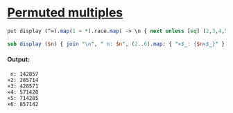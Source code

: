 [1]: https://rosettacode.org/wiki/Permuted_multiples

# [Permuted multiples][1]

```perl
put display (^∞).map(1 ~ *).race.map( -> \n { next unless [eq] (2,3,4,5,6).map: { (n × $_).comb.sort.join }; n } ).first;
 
sub display ($n) { join "\n", " n: $n", (2..6).map: { "×$_: {$n×$_}" } }
```

#### Output:
```
 n: 142857
×2: 285714
×3: 428571
×4: 571428
×5: 714285
×6: 857142
```

